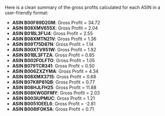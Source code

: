 Here is a clean summary of the gross profits calculated for each ASIN in a user-friendly format:

- **ASIN B00F89D2GM**: Gross Profit = 34.72  
- **ASIN B08XMV655X**: Gross Profit = 2.04  
- **ASIN B01BL3F1J4**: Gross Profit = 2.55  
- **ASIN B08XMTN21V**: Gross Profit = 1.36  
- **ASIN B09T75D87N**: Gross Profit = 1.14  
- **ASIN B00XTV951W**: Gross Profit = 1.92  
- **ASIN B01BL3FTZA**: Gross Profit = 0.85  
- **ASIN B002FOLFTO**: Gross Profit = 1.05  
- **ASIN B079TCR341**: Gross Profit = 0.50  
- **ASIN B006ZXZYMA**: Gross Profit = 4.34  
- **ASIN B08XMX3715**: Gross Profit = 0.68  
- **ASIN B07K8P81QB**: Gross Profit = 0.77  
- **ASIN B08HJLFH25**: Gross Profit = 11.88  
- **ASIN B08KWGDFMY**: Gross Profit = 2.03  
- **ASIN B003IUPMUC**: Gross Profit = 1.21  
- **ASIN B0051OEEL6**: Gross Profit = -2.81  
- **ASIN B008IFOK5A**: Gross Profit = 0.71